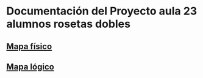 # Documentación del Proyecto aula 23 alumnos rosetas dobles
[Mapa físico](https://docs.google.com/document/d/1DWJ0EOQ6woD5V9gWAvIBAPpyk9PVQApkwY24n8AaCcg)
---
[Mapa lógico](https://drive.google.com/file/d/1axlMjBFbRJN4LYIRxxwhA37Ns178NTF8/view?usp=drive_link)
-
